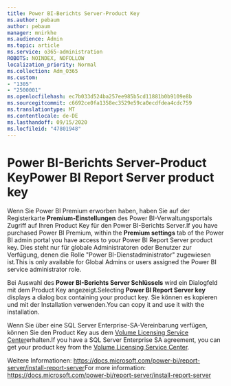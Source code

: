 ```yaml
---
title: Power BI-Berichts Server-Product Key
ms.author: pebaum
author: pebaum
manager: mnirkhe
ms.audience: Admin
ms.topic: article
ms.service: o365-administration
ROBOTS: NOINDEX, NOFOLLOW
localization_priority: Normal
ms.collection: Adm_O365
ms.custom:
- "1305"
- "2500001"
ms.openlocfilehash: ec7b033d524ba257ee985b5cd11881b0b9109e8b
ms.sourcegitcommit: c6692ce0fa1358ec3529e59ca0ecdfdea4cdc759
ms.translationtype: MT
ms.contentlocale: de-DE
ms.lasthandoff: 09/15/2020
ms.locfileid: "47801948"
---
```

# <a name="power-bi-report-server-product-key"></a><span data-ttu-id="d5df3-102">Power BI-Berichts Server-Product Key</span><span class="sxs-lookup"><span data-stu-id="d5df3-102">Power BI Report Server product key</span></span>

<span data-ttu-id="d5df3-103">Wenn Sie Power BI Premium erworben haben, haben Sie auf der Registerkarte **Premium-Einstellungen** des Power BI-Verwaltungsportals Zugriff auf Ihren Product Key für den Power BI-Berichts Server.</span><span class="sxs-lookup"><span data-stu-id="d5df3-103">If you have purchased Power BI Premium, within the **Premium settings** tab of the Power BI admin portal you have access to your Power BI Report Server product key.</span></span> <span data-ttu-id="d5df3-104">Dies steht nur für globale Administratoren oder Benutzer zur Verfügung, denen die Rolle "Power BI-Dienstadministrator" zugewiesen ist.</span><span class="sxs-lookup"><span data-stu-id="d5df3-104">This is only available for Global Admins or users assigned the Power BI service administrator role.</span></span>

<span data-ttu-id="d5df3-105">Bei Auswahl des **Power BI-Berichts Server Schlüssels** wird ein Dialogfeld mit dem Product Key angezeigt.</span><span class="sxs-lookup"><span data-stu-id="d5df3-105">Selecting **Power BI Report Server key** displays a dialog box containing your product key.</span></span> <span data-ttu-id="d5df3-106">Sie können es kopieren und mit der Installation verwenden.</span><span class="sxs-lookup"><span data-stu-id="d5df3-106">You can copy it and use it with the installation.</span></span>

<span data-ttu-id="d5df3-107">Wenn Sie über eine SQL Server Enterprise-SA-Vereinbarung verfügen, können Sie den Product Key aus dem [Volume Licensing Service Center](https://www.microsoft.com/Licensing/servicecenter/)erhalten.</span><span class="sxs-lookup"><span data-stu-id="d5df3-107">If you have a SQL Server Enterprise SA agreement, you can get your product key from the [Volume Licensing Service Center](https://www.microsoft.com/Licensing/servicecenter/).</span></span>

<span data-ttu-id="d5df3-108">Weitere Informationen: https://docs.microsoft.com/power-bi/report-server/install-report-server</span><span class="sxs-lookup"><span data-stu-id="d5df3-108">For more information: https://docs.microsoft.com/power-bi/report-server/install-report-server</span></span>

